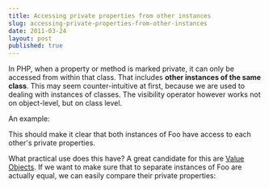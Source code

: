 ```yaml
---
title: Accessing private properties from other instances
slug: accessing-private-properties-from-other-instances
date: 2011-03-24
layout: post
published: true
---
```


In PHP, when a property or method is marked private, it can only be accessed from within that class. That includes **other instances of the same class**. This may seem counter-intuitive at first, because we are used to dealing with instances of classes. The visibility operator however works not on object-level, but on class level.

An example:

<script src="https://gist.github.com/885448.js?file=private_properties1.php"></script>

This should make it clear that both instances of Foo have access to each other's private properties.

What practical use does this have? A great candidate for this are [Value Objects](http://domaindrivendesign.org/node/135). If we want to make sure that to separate instances of Foo are actually equal, we can easily compare their private properties:

<script src="https://gist.github.com/885448.js?file=private_properties2.php"></script>

